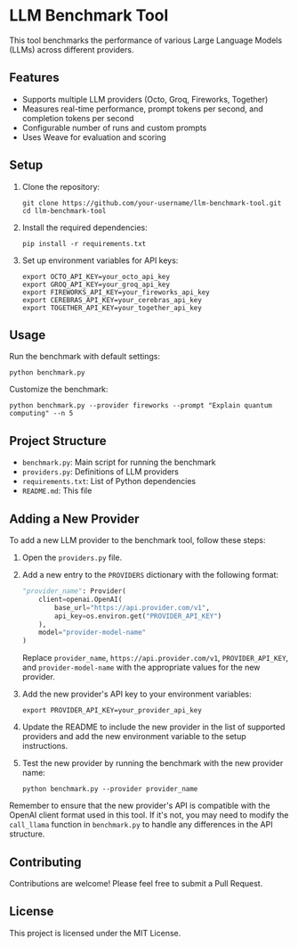 # LLM Benchmark Tool

This tool benchmarks the performance of various Large Language Models (LLMs) across different providers.

## Features

- Supports multiple LLM providers (Octo, Groq, Fireworks, Together)
- Measures real-time performance, prompt tokens per second, and completion tokens per second
- Configurable number of runs and custom prompts
- Uses Weave for evaluation and scoring

## Setup

1. Clone the repository:
   ```
   git clone https://github.com/your-username/llm-benchmark-tool.git
   cd llm-benchmark-tool
   ```

2. Install the required dependencies:
   ```
   pip install -r requirements.txt
   ```

3. Set up environment variables for API keys:
   ```
   export OCTO_API_KEY=your_octo_api_key
   export GROQ_API_KEY=your_groq_api_key
   export FIREWORKS_API_KEY=your_fireworks_api_key
   export CEREBRAS_API_KEY=your_cerebras_api_key
   export TOGETHER_API_KEY=your_together_api_key
   ```

## Usage

Run the benchmark with default settings:

```
python benchmark.py
```

Customize the benchmark:

```
python benchmark.py --provider fireworks --prompt "Explain quantum computing" --n 5
```

## Project Structure

- `benchmark.py`: Main script for running the benchmark
- `providers.py`: Definitions of LLM providers
- `requirements.txt`: List of Python dependencies
- `README.md`: This file

## Adding a New Provider

To add a new LLM provider to the benchmark tool, follow these steps:

1. Open the `providers.py` file.

2. Add a new entry to the `PROVIDERS` dictionary with the following format:

   ```python
   "provider_name": Provider(
       client=openai.OpenAI(
           base_url="https://api.provider.com/v1",
           api_key=os.environ.get("PROVIDER_API_KEY")
       ),
       model="provider-model-name"
   )
   ```

   Replace `provider_name`, `https://api.provider.com/v1`, `PROVIDER_API_KEY`, and `provider-model-name` with the appropriate values for the new provider.

3. Add the new provider's API key to your environment variables:

   ```
   export PROVIDER_API_KEY=your_provider_api_key
   ```

4. Update the README to include the new provider in the list of supported providers and add the new environment variable to the setup instructions.

5. Test the new provider by running the benchmark with the new provider name:

   ```
   python benchmark.py --provider provider_name
   ```

Remember to ensure that the new provider's API is compatible with the OpenAI client format used in this tool. If it's not, you may need to modify the `call_llama` function in `benchmark.py` to handle any differences in the API structure.

## Contributing

Contributions are welcome! Please feel free to submit a Pull Request.

## License

This project is licensed under the MIT License.
